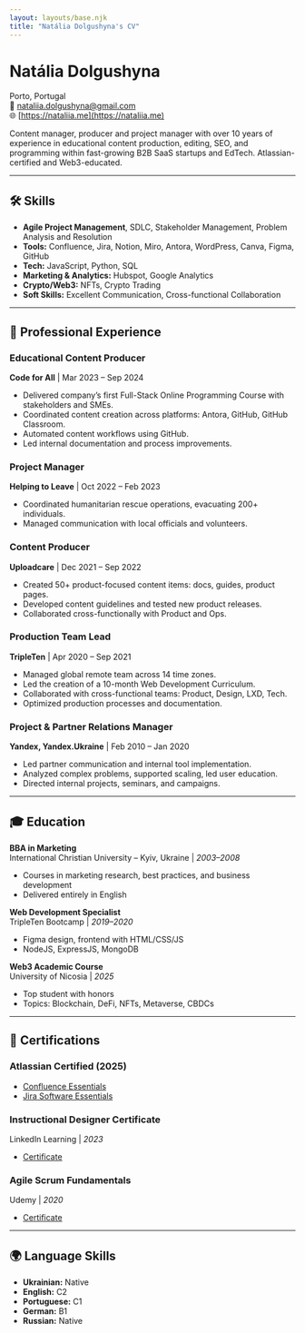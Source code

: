 ```yaml
---
layout: layouts/base.njk
title: "Natália Dolgushyna's CV"
---
```


# Natália Dolgushyna

Porto, Portugal  
📧 [nataliia.dolgushyna@gmail.com](mailto:nataliia.dolgushyna@gmail.com)  
🌐 [https://nataliia.me](https://nataliia.me)

Content manager, producer and project manager with over 10 years of experience in educational content production, editing, SEO, and programming within fast-growing B2B SaaS startups and EdTech. Atlassian-certified and Web3-educated.

---

## 🛠️ Skills

- **Agile Project Management**, SDLC, Stakeholder Management, Problem Analysis and Resolution  
- **Tools:** Confluence, Jira, Notion, Miro, Antora, WordPress, Canva, Figma, GitHub  
- **Tech:** JavaScript, Python, SQL  
- **Marketing & Analytics:** Hubspot, Google Analytics  
- **Crypto/Web3:** NFTs, Crypto Trading  
- **Soft Skills:** Excellent Communication, Cross-functional Collaboration

---

## 💼 Professional Experience

### **Educational Content Producer**  
**Code for All** | Mar 2023 – Sep 2024  
- Delivered company’s first Full-Stack Online Programming Course with stakeholders and SMEs. 
- Coordinated content creation across platforms: Antora, GitHub, GitHub Classroom.
- Automated content workflows using GitHub.
- Led internal documentation and process improvements.

### **Project Manager**  
**Helping to Leave** | Oct 2022 – Feb 2023  
- Coordinated humanitarian rescue operations, evacuating 200+ individuals.
- Managed communication with local officials and volunteers.

### **Content Producer**  
**Uploadcare** | Dec 2021 – Sep 2022  
- Created 50+ product-focused content items: docs, guides, product pages.
- Developed content guidelines and tested new product releases.
- Collaborated cross-functionally with Product and Ops.

### **Production Team Lead**  
**TripleTen** | Apr 2020 – Sep 2021  
- Managed global remote team across 14 time zones.
- Led the creation of a 10-month Web Development Curriculum.
- Collaborated with cross-functional teams: Product, Design, LXD, Tech.
- Optimized production processes and documentation.

### **Project & Partner Relations Manager**  
**Yandex, Yandex.Ukraine** | Feb 2010 – Jan 2020  
- Led partner communication and internal tool implementation.
- Analyzed complex problems, supported scaling, led user education.
- Directed internal projects, seminars, and campaigns.

---

## 🎓 Education

**BBA in Marketing**  
International Christian University – Kyiv, Ukraine | *2003–2008*  
- Courses in marketing research, best practices, and business development  
- Delivered entirely in English  

**Web Development Specialist**  
TripleTen Bootcamp | *2019–2020*  
- Figma design, frontend with HTML/CSS/JS  
- NodeJS, ExpressJS, MongoDB  

**Web3 Academic Course**  
University of Nicosia | *2025*  
- Top student with honors  
- Topics: Blockchain, DeFi, NFTs, Metaverse, CBDCs

---

## 📜 Certifications

### **Atlassian Certified (2025)**
- [Confluence Essentials](https://cp.certmetrics.com/atlassian/en/public/verify/credential/27a175fee9d24aedb20d7b2368172291)  
- [Jira Software Essentials](https://cp.certmetrics.com/atlassian/en/public/verify/credential/cb77b9df44b442009da490a67732eb30)

### **Instructional Designer Certificate**  
LinkedIn Learning | *2023*  
- [Certificate](https://www.linkedin.com/learning/certificates/301c21d025252ca45341b655a72064372f958b02a767f68422dc199ab769aa2b)

### **Agile Scrum Fundamentals**  
Udemy | *2020*  
- [Certificate](https://udemy-certificate.s3.amazonaws.com/image/UC-6d6f538d-79fd-4e97-9de0-bfaf3510d3b0.jpg)

---

## 🌍 Language Skills

- **Ukrainian:** Native   
- **English:** C2  
- **Portuguese:** C1  
- **German:** B1
- **Russian:** Native 